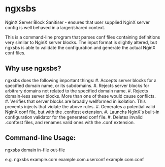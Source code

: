 ngxsbs
======

NginX Server Block Sanitiser - ensures that user supplied NginX server config is well behaved in a larger/shared context.

This is a command-line program that parses conf files containing definitions very similar to NginX server blocks.  The input format is slightly altered, but ngxsbs is able to validate the configuration and generate the actual NginX conf files.

Why use ngxsbs?
---------------

ngxsbs does the following important things:
#. Accepts server blocks for a specified domain name, or its subdomains.
#. Rejects server blocks for arbitrary domains not related to the specified domain name.
#. Rejects domain-less server blocks. More than one of these would cause conflicts.
#. Verifies that server blocks are broadly wellformed in isolation. This prevents injects that violate the above rules.
#. Generates a potential valid NginX conf file, but with the .conftest extension.
#. Launchs NginX's built-in configuration validator for the generated conf file.
#. Deletes invalid .conftest files, and renames valid ones with the .conf extension.

Command-line Usage:
-------------------

ngxsbs domain in-file out-file

e.g. ngxsbs example.com example.com.userconf example.com.conf
